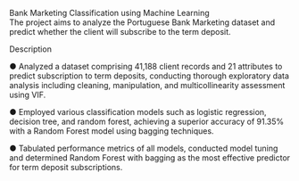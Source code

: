 Bank Marketing Classification using Machine Learning 					
The project aims to analyze the Portuguese Bank Marketing dataset and predict whether the client will subscribe to the term deposit.

Description	

●	Analyzed a dataset comprising 41,188 client records and 21 attributes to predict subscription to term deposits, conducting thorough exploratory data analysis including cleaning, manipulation, and multicollinearity assessment using VIF.

●	Employed various classification models such as logistic regression, decision tree, and random forest, achieving a superior accuracy of 91.35% with a Random Forest model using bagging techniques.

●	Tabulated performance metrics of all models, conducted model tuning and determined Random Forest with bagging as the most effective predictor for term deposit subscriptions.
